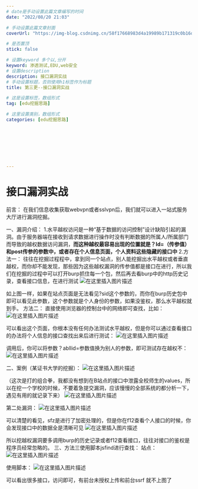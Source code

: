 ```yaml
---
# date是手动设置此篇文章编写的时间
date: "2022/08/20 21:03"

# 手动设置此篇文章封面
coverUrl: "https://img-blog.csdnimg.cn/58f17668983d4a19989b171319c0b16d.png"

# 是否置顶
stick: false

# 设置keyword 多个以,分开
keyword: 渗透测试,EDU,web安全
# 设置description
description: 接口漏洞实战
# 手动设置标题，否则使用h1标签作为标题
title: 第三更--接口漏洞实战

# 这是设置标签，数组形式
tag: [edu挖掘思路]

# 这里设置类别，数组形式
categories: [edu挖掘思路]








---
```






# 接口漏洞实战

前言： 在我们信息收集获取webvpn或者sslvpn后，我们就可以进入一站式服务大厅进行漏洞挖掘。

一、漏洞介绍：
   1.水平越权访问是一种“基于数据的访问控制”设计缺陷引起的漏洞。由于服务器端在接收到请求数据进行操作时没有判断数据的所属人/所属部门而导致的越权数据访问漏洞，**而这种越权最容易出现的位置就是？Id=（传参值） 和post传参的参数中，或者存在个人信息页面，个人资料这些隐藏的接口中**
   2.方法一：
     往往在挖掘过程程中，拿到同一个站点，别人能挖掘出水平越权或者垂直越权，而你却不能发现，那些因为这些越权漏洞的传参值都是接口在进行，所以我们在挖掘的过程中可以打开burp抓住每一个包，然后再去看burp中的http历史记录，查看接口信息，在进行测试
 ![在这里插入图片描述](https://img-blog.csdnimg.cn/8afba1a773ed4ca69b08c02ec70dc579.png)

如上图一样，如果在站点页面是无法看见?sid这个参数的，而你在burp历史包中即可以看见此参数，这个参数就是个人身份的参数，如果没鉴权，那么水平越权就到手。
  方法二：
    直接使用浏览器的控制台中的网络即可查找，比如：
 ![在这里插入图片描述](https://img-blog.csdnimg.cn/58f17668983d4a19989b171319c0b16d.png)

可以看出这个页面，你根本没有任何办法测试水平越权，但是你可以通过查看接口的办法将个人信息的接口查找出来后进行测试：
![在这里插入图片描述](https://img-blog.csdnimg.cn/fa698d70625a451ca0bfe33348c6e872.png)


调用后，你可以将参数？abllid=参数值换为别人的参数，即可测试存在越权不：
 ![在这里插入图片描述](https://img-blog.csdnimg.cn/755d80ecc9bf4f7f9b46ee35f33c73e6.png)


二、案例（某证书大学的挖掘）：
![在这里插入图片描述](https://img-blog.csdnimg.cn/0fbb59421d874d31ad660fbc3d0fc981.png)


（这次是打的组合拳，我都没有想到在B站点的接口中泄露全校师生的values，所以在挖一个学校的时候，不要着急提交漏洞，应该慢慢的全部系统的都分析一下，遇见有用的就记录下来）
 ![在这里插入图片描述](https://img-blog.csdnimg.cn/45d3ce00e62746aeb845dbd156050021.png)

第二处漏洞：
 ![在这里插入图片描述](https://img-blog.csdnimg.cn/8306fffcfe0a4e018adb9547b3633cc6.png)

可以清楚的看见，sfz是进行了加密处理的，但是你在f12查看个人接口的时候，你会发现接口中的数据全是清晰可见 
![在这里插入图片描述](https://img-blog.csdnimg.cn/85acb92d5a5f4f08a7f2c862bd15d27d.png)

  所以挖越权漏洞要多调用burp的历史记录或者f12查看接口，往往对接口的鉴权是程序员经常忽略的。
三、方法三使用脚本jsfind进行查找：
站点：
 ![在这里插入图片描述](https://img-blog.csdnimg.cn/d035565a2bfb4354952d20204b69251f.png)

使用脚本：
 ![在这里插入图片描述](https://img-blog.csdnimg.cn/d30192b6e7b54e349bc292df77811b54.png)

可以看出很多接口，访问即可，有前台未授权上传和前台ssrf 就不上图了

